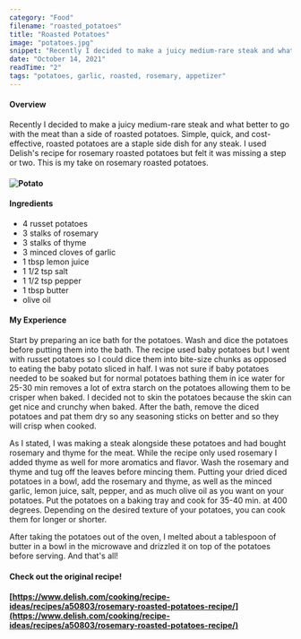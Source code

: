```yaml
---
category: "Food"
filename: "roasted_potatoes"
title: "Roasted Potatoes"
image: "potatoes.jpg"
snippet: "Recently I decided to make a juicy medium-rare steak and what better to go with the meat than a side of roasted potatoes. Simple, quick, and cost-effective, roasted potatoes are a staple side dish for any steak. I used Delish's recipe for rosemary roasted potatoes but felt it was missing a step or two. This is my take on rosemary roasted potatoes."
date: "October 14, 2021"
readTime: "2"
tags: "potatoes, garlic, roasted, rosemary, appetizer"
---
```


#### Overview

Recently I decided to make a juicy medium-rare steak and what better to go with the meat than a side of roasted potatoes. Simple, quick, and cost-effective, roasted potatoes are a staple side dish for any steak. I used Delish's recipe for rosemary roasted potatoes but felt it was missing a step or two. This is my take on rosemary roasted potatoes.

#### ![Potato](/images/food/potatoImage.JPG)

#### Ingredients

- 4 russet potatoes
- 3 stalks of rosemary
- 3 stalks of thyme
- 3 minced cloves of garlic
- 1 tbsp lemon juice
- 1 1/2 tsp salt
- 1 1/2 tsp pepper
- 1 tbsp butter
- olive oil

#### My Experience

Start by preparing an ice bath for the potatoes. Wash and dice the potatoes before putting them into the bath. The recipe used baby potatoes but I went with russet potatoes so I could dice them into bite-size chunks as opposed to eating the baby potato sliced in half. I was not sure if baby potatoes needed to be soaked but for normal potatoes bathing them in ice water for 25-30 min removes a lot of extra starch on the potatoes allowing them to be crisper when baked. I decided not to skin the potatoes because the skin can get nice and crunchy when baked. After the bath, remove the diced potatoes and pat them dry so any seasoning sticks on better and so they will crisp when cooked.

As I stated, I was making a steak alongside these potatoes and had bought rosemary and thyme for the meat. While the recipe only used rosemary I added thyme as well for more aromatics and flavor. Wash the rosemary and thyme and tug off the leaves before mincing them. Putting your dried diced potatoes in a bowl, add the rosemary and thyme, as well as the minced garlic, lemon juice, salt, pepper, and as much olive oil as you want on your potatoes. Put the potatoes on a baking tray and cook for 35-40 min. at 400 degrees. Depending on the desired texture of your potatoes, you can cook them for longer or shorter.

After taking the potatoes out of the oven, I melted about a tablespoon of butter in a bowl in the microwave and drizzled it on top of the potatoes before serving. And that's all!

#### Check out the original recipe!

#### [https://www.delish.com/cooking/recipe-ideas/recipes/a50803/rosemary-roasted-potatoes-recipe/](https://www.delish.com/cooking/recipe-ideas/recipes/a50803/rosemary-roasted-potatoes-recipe/)
